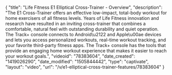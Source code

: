 {
    "title": "Life Fitness E1 Elliptical Cross-Trainer - Overview",
    "description": "The E1 Cross-Trainer offers an effective low-impact, total-body workout for home exercisers of all fitness levels. Years of Life Fitness innovation and research have resulted in an inviting cross-trainer that combines a comfortable, natural feel with outstanding durability and quiet operation. The Track+ console connects to Android\u2122 and Apple\u00ae devices and lets you access personalized workouts, real-time workout tracking, and your favorite third-party fitness apps. The Track+ console has the tools that provide an engaging home workout experience that makes it easier to reach your workout goals.",
    "videoid": "78383604",
    "date_created": "1419026290",
    "date_modified": "1505844442",
    "type": "captivate",
    "layout": "video",
    "url": "\/v\/e1-elliptical-cross-trainer-features\/78383604"
}